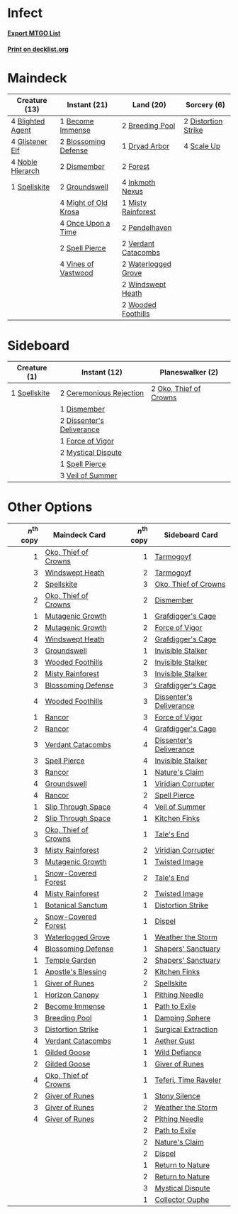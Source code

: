 # Infect

#### [Export MTGO List](../collection/Infect/Infect.txt)
#### [Print on decklist.org](http://decklist.org/?deckmain=1%09Become%20Immense%0A4%09Blighted%20Agent%0A2%09Blossoming%20Defense%0A2%09Breeding%20Pool%0A2%09Dismember%0A2%09Distortion%20Strike%0A1%09Dryad%20Arbor%0A2%09Forest%0A4%09Glistener%20Elf%0A2%09Groundswell%0A4%09Inkmoth%20Nexus%0A4%09Might%20of%20Old%20Krosa%0A1%09Misty%20Rainforest%0A4%09Noble%20Hierarch%0A4%09Once%20Upon%20a%20Time%0A2%09Pendelhaven%0A4%09Scale%20Up%0A2%09Spell%20Pierce%0A1%09Spellskite%0A2%09Verdant%20Catacombs%0A4%09Vines%20of%20Vastwood%0A2%09Waterlogged%20Grove%0A2%09Windswept%20Heath%0A2%09Wooded%20Foothills&deckside=2%09Ceremonious%20Rejection%0A1%09Dismember%0A2%09Dissenter's%20Deliverance%0A1%09Force%20of%20Vigor%0A2%09Mystical%20Dispute%0A2%09Oko,%20Thief%20of%20Crowns%0A1%09Spell%20Pierce%0A1%09Spellskite%0A3%09Veil%20of%20Summer)
# Maindeck

|                                       Creature (13)                                       |                                         Instant (21)                                          |                                          Land (20)                                           |                                         Sorcery (6)                                          |
|-------------------------------------------------------------------------------------------|-----------------------------------------------------------------------------------------------|----------------------------------------------------------------------------------------------|----------------------------------------------------------------------------------------------|
|4 [Blighted Agent](http://gatherer.wizards.com/Pages/Card/Details.aspx?multiverseid=214383)|1 [Become Immense](http://gatherer.wizards.com/Pages/Card/Details.aspx?multiverseid=386487)    |2 [Breeding Pool](http://gatherer.wizards.com/Pages/Card/Details.aspx?multiverseid=97088)     |2 [Distortion Strike](http://gatherer.wizards.com/Pages/Card/Details.aspx?multiverseid=438618)|
|4 [Glistener Elf](http://gatherer.wizards.com/Pages/Card/Details.aspx?multiverseid=233052) |2 [Blossoming Defense](http://gatherer.wizards.com/Pages/Card/Details.aspx?multiverseid=417719)|1 [Dryad Arbor](http://gatherer.wizards.com/Pages/Card/Details.aspx?multiverseid=136196)      |4 [Scale Up](http://gatherer.wizards.com/Pages/Card/Details.aspx?multiverseid=464128)         |
|4 [Noble Hierarch](http://gatherer.wizards.com/Pages/Card/Details.aspx?multiverseid=179434)|2 [Dismember](http://gatherer.wizards.com/Pages/Card/Details.aspx?multiverseid=382182)         |2 [Forest](http://gatherer.wizards.com/Pages/Card/Details.aspx?multiverseid=439860)           |                                                                                              |
|1 [Spellskite](http://gatherer.wizards.com/Pages/Card/Details.aspx?multiverseid=397743)    |2 [Groundswell](http://gatherer.wizards.com/Pages/Card/Details.aspx?multiverseid=401657)       |4 [Inkmoth Nexus](http://gatherer.wizards.com/Pages/Card/Details.aspx?multiverseid=213731)    |                                                                                              |
|                                                                                           |4 [Might of Old Krosa](http://gatherer.wizards.com/Pages/Card/Details.aspx?multiverseid=425955)|1 [Misty Rainforest](http://gatherer.wizards.com/Pages/Card/Details.aspx?multiverseid=405102) |                                                                                              |
|                                                                                           |4 [Once Upon a Time](http://gatherer.wizards.com/Pages/Card/Details.aspx?multiverseid=473131)  |2 [Pendelhaven](http://gatherer.wizards.com/Pages/Card/Details.aspx?multiverseid=442233)      |                                                                                              |
|                                                                                           |2 [Spell Pierce](http://gatherer.wizards.com/Pages/Card/Details.aspx?multiverseid=425876)      |2 [Verdant Catacombs](http://gatherer.wizards.com/Pages/Card/Details.aspx?multiverseid=405113)|                                                                                              |
|                                                                                           |4 [Vines of Vastwood](http://gatherer.wizards.com/Pages/Card/Details.aspx?multiverseid=397747) |2 [Waterlogged Grove](http://gatherer.wizards.com/Pages/Card/Details.aspx?multiverseid=464198)|                                                                                              |
|                                                                                           |                                                                                               |2 [Windswept Heath](http://gatherer.wizards.com/Pages/Card/Details.aspx?multiverseid=405115)  |                                                                                              |
|                                                                                           |                                                                                               |2 [Wooded Foothills](http://gatherer.wizards.com/Pages/Card/Details.aspx?multiverseid=405116) |                                                                                              |


# Sideboard

|                                     Creature (1)                                      |                                            Instant (12)                                            |                                        Planeswalker (2)                                         |
|---------------------------------------------------------------------------------------|----------------------------------------------------------------------------------------------------|-------------------------------------------------------------------------------------------------|
|1 [Spellskite](http://gatherer.wizards.com/Pages/Card/Details.aspx?multiverseid=397743)|2 [Ceremonious Rejection](http://gatherer.wizards.com/Pages/Card/Details.aspx?multiverseid=417613)  |2 [Oko, Thief of Crowns](http://gatherer.wizards.com/Pages/Card/Details.aspx?multiverseid=473159)|
|                                                                                       |1 [Dismember](http://gatherer.wizards.com/Pages/Card/Details.aspx?multiverseid=382182)              |                                                                                                 |
|                                                                                       |2 [Dissenter's Deliverance](http://gatherer.wizards.com/Pages/Card/Details.aspx?multiverseid=426866)|                                                                                                 |
|                                                                                       |1 [Force of Vigor](http://gatherer.wizards.com/Pages/Card/Details.aspx?multiverseid=464113)         |                                                                                                 |
|                                                                                       |2 [Mystical Dispute](http://gatherer.wizards.com/Pages/Card/Details.aspx?multiverseid=473020)       |                                                                                                 |
|                                                                                       |1 [Spell Pierce](http://gatherer.wizards.com/Pages/Card/Details.aspx?multiverseid=425876)           |                                                                                                 |
|                                                                                       |3 [Veil of Summer](http://gatherer.wizards.com/Pages/Card/Details.aspx?multiverseid=466952)         |                                                                                                 |


# Other Options

|*n*<sup>th</sup> copy|                                         Maindeck Card                                         |*n*<sup>th</sup> copy|                                          Sideboard Card                                          |
|--------------------:|-----------------------------------------------------------------------------------------------|--------------------:|--------------------------------------------------------------------------------------------------|
|                    1|[Oko, Thief of Crowns](http://gatherer.wizards.com/Pages/Card/Details.aspx?multiverseid=473159)|                    1|[Tarmogoyf](http://gatherer.wizards.com/Pages/Card/Details.aspx?multiverseid=136142)              |
|                    3|[Windswept Heath](http://gatherer.wizards.com/Pages/Card/Details.aspx?multiverseid=405115)     |                    2|[Tarmogoyf](http://gatherer.wizards.com/Pages/Card/Details.aspx?multiverseid=136142)              |
|                    2|[Spellskite](http://gatherer.wizards.com/Pages/Card/Details.aspx?multiverseid=397743)          |                    3|[Oko, Thief of Crowns](http://gatherer.wizards.com/Pages/Card/Details.aspx?multiverseid=473159)   |
|                    2|[Oko, Thief of Crowns](http://gatherer.wizards.com/Pages/Card/Details.aspx?multiverseid=473159)|                    2|[Dismember](http://gatherer.wizards.com/Pages/Card/Details.aspx?multiverseid=382182)              |
|                    1|[Mutagenic Growth](http://gatherer.wizards.com/Pages/Card/Details.aspx?multiverseid=397717)    |                    1|[Grafdigger's Cage](http://gatherer.wizards.com/Pages/Card/Details.aspx?multiverseid=278452)      |
|                    2|[Mutagenic Growth](http://gatherer.wizards.com/Pages/Card/Details.aspx?multiverseid=397717)    |                    2|[Force of Vigor](http://gatherer.wizards.com/Pages/Card/Details.aspx?multiverseid=464113)         |
|                    4|[Windswept Heath](http://gatherer.wizards.com/Pages/Card/Details.aspx?multiverseid=405115)     |                    2|[Grafdigger's Cage](http://gatherer.wizards.com/Pages/Card/Details.aspx?multiverseid=278452)      |
|                    3|[Groundswell](http://gatherer.wizards.com/Pages/Card/Details.aspx?multiverseid=401657)         |                    1|[Invisible Stalker](http://gatherer.wizards.com/Pages/Card/Details.aspx?multiverseid=220041)      |
|                    3|[Wooded Foothills](http://gatherer.wizards.com/Pages/Card/Details.aspx?multiverseid=405116)    |                    2|[Invisible Stalker](http://gatherer.wizards.com/Pages/Card/Details.aspx?multiverseid=220041)      |
|                    2|[Misty Rainforest](http://gatherer.wizards.com/Pages/Card/Details.aspx?multiverseid=405102)    |                    3|[Invisible Stalker](http://gatherer.wizards.com/Pages/Card/Details.aspx?multiverseid=220041)      |
|                    3|[Blossoming Defense](http://gatherer.wizards.com/Pages/Card/Details.aspx?multiverseid=417719)  |                    3|[Grafdigger's Cage](http://gatherer.wizards.com/Pages/Card/Details.aspx?multiverseid=278452)      |
|                    4|[Wooded Foothills](http://gatherer.wizards.com/Pages/Card/Details.aspx?multiverseid=405116)    |                    3|[Dissenter's Deliverance](http://gatherer.wizards.com/Pages/Card/Details.aspx?multiverseid=426866)|
|                    1|[Rancor](http://gatherer.wizards.com/Pages/Card/Details.aspx?multiverseid=442175)              |                    3|[Force of Vigor](http://gatherer.wizards.com/Pages/Card/Details.aspx?multiverseid=464113)         |
|                    2|[Rancor](http://gatherer.wizards.com/Pages/Card/Details.aspx?multiverseid=442175)              |                    4|[Grafdigger's Cage](http://gatherer.wizards.com/Pages/Card/Details.aspx?multiverseid=278452)      |
|                    3|[Verdant Catacombs](http://gatherer.wizards.com/Pages/Card/Details.aspx?multiverseid=405113)   |                    4|[Dissenter's Deliverance](http://gatherer.wizards.com/Pages/Card/Details.aspx?multiverseid=426866)|
|                    3|[Spell Pierce](http://gatherer.wizards.com/Pages/Card/Details.aspx?multiverseid=425876)        |                    4|[Invisible Stalker](http://gatherer.wizards.com/Pages/Card/Details.aspx?multiverseid=220041)      |
|                    3|[Rancor](http://gatherer.wizards.com/Pages/Card/Details.aspx?multiverseid=442175)              |                    1|[Nature's Claim](http://gatherer.wizards.com/Pages/Card/Details.aspx?multiverseid=382316)         |
|                    4|[Groundswell](http://gatherer.wizards.com/Pages/Card/Details.aspx?multiverseid=401657)         |                    1|[Viridian Corrupter](http://gatherer.wizards.com/Pages/Card/Details.aspx?multiverseid=213772)     |
|                    4|[Rancor](http://gatherer.wizards.com/Pages/Card/Details.aspx?multiverseid=442175)              |                    2|[Spell Pierce](http://gatherer.wizards.com/Pages/Card/Details.aspx?multiverseid=425876)           |
|                    1|[Slip Through Space](http://gatherer.wizards.com/Pages/Card/Details.aspx?multiverseid=407557)  |                    4|[Veil of Summer](http://gatherer.wizards.com/Pages/Card/Details.aspx?multiverseid=466952)         |
|                    2|[Slip Through Space](http://gatherer.wizards.com/Pages/Card/Details.aspx?multiverseid=407557)  |                    1|[Kitchen Finks](http://gatherer.wizards.com/Pages/Card/Details.aspx?multiverseid=370458)          |
|                    3|[Oko, Thief of Crowns](http://gatherer.wizards.com/Pages/Card/Details.aspx?multiverseid=473159)|                    1|[Tale's End](http://gatherer.wizards.com/Pages/Card/Details.aspx?multiverseid=466831)             |
|                    3|[Misty Rainforest](http://gatherer.wizards.com/Pages/Card/Details.aspx?multiverseid=405102)    |                    2|[Viridian Corrupter](http://gatherer.wizards.com/Pages/Card/Details.aspx?multiverseid=213772)     |
|                    3|[Mutagenic Growth](http://gatherer.wizards.com/Pages/Card/Details.aspx?multiverseid=397717)    |                    1|[Twisted Image](http://gatherer.wizards.com/Pages/Card/Details.aspx?multiverseid=442064)          |
|                    1|[Snow-Covered Forest](http://gatherer.wizards.com/Pages/Card/Details.aspx?multiverseid=121192) |                    2|[Tale's End](http://gatherer.wizards.com/Pages/Card/Details.aspx?multiverseid=466831)             |
|                    4|[Misty Rainforest](http://gatherer.wizards.com/Pages/Card/Details.aspx?multiverseid=405102)    |                    2|[Twisted Image](http://gatherer.wizards.com/Pages/Card/Details.aspx?multiverseid=442064)          |
|                    1|[Botanical Sanctum](http://gatherer.wizards.com/Pages/Card/Details.aspx?multiverseid=417817)   |                    1|[Distortion Strike](http://gatherer.wizards.com/Pages/Card/Details.aspx?multiverseid=438618)      |
|                    2|[Snow-Covered Forest](http://gatherer.wizards.com/Pages/Card/Details.aspx?multiverseid=121192) |                    1|[Dispel](http://gatherer.wizards.com/Pages/Card/Details.aspx?multiverseid=401858)                 |
|                    3|[Waterlogged Grove](http://gatherer.wizards.com/Pages/Card/Details.aspx?multiverseid=464198)   |                    1|[Weather the Storm](http://gatherer.wizards.com/Pages/Card/Details.aspx?multiverseid=464140)      |
|                    4|[Blossoming Defense](http://gatherer.wizards.com/Pages/Card/Details.aspx?multiverseid=417719)  |                    1|[Shapers' Sanctuary](http://gatherer.wizards.com/Pages/Card/Details.aspx?multiverseid=435362)     |
|                    1|[Temple Garden](http://gatherer.wizards.com/Pages/Card/Details.aspx?multiverseid=405112)       |                    2|[Shapers' Sanctuary](http://gatherer.wizards.com/Pages/Card/Details.aspx?multiverseid=435362)     |
|                    1|[Apostle's Blessing](http://gatherer.wizards.com/Pages/Card/Details.aspx?multiverseid=397768)  |                    2|[Kitchen Finks](http://gatherer.wizards.com/Pages/Card/Details.aspx?multiverseid=370458)          |
|                    1|[Giver of Runes](http://gatherer.wizards.com/Pages/Card/Details.aspx?multiverseid=463962)      |                    2|[Spellskite](http://gatherer.wizards.com/Pages/Card/Details.aspx?multiverseid=397743)             |
|                    1|[Horizon Canopy](http://gatherer.wizards.com/Pages/Card/Details.aspx?multiverseid=409571)      |                    1|[Pithing Needle](http://gatherer.wizards.com/Pages/Card/Details.aspx?multiverseid=129526)         |
|                    2|[Become Immense](http://gatherer.wizards.com/Pages/Card/Details.aspx?multiverseid=386487)      |                    1|[Path to Exile](http://gatherer.wizards.com/Pages/Card/Details.aspx?multiverseid=220511)          |
|                    3|[Breeding Pool](http://gatherer.wizards.com/Pages/Card/Details.aspx?multiverseid=97088)        |                    1|[Damping Sphere](http://gatherer.wizards.com/Pages/Card/Details.aspx?multiverseid=443101)         |
|                    3|[Distortion Strike](http://gatherer.wizards.com/Pages/Card/Details.aspx?multiverseid=438618)   |                    1|[Surgical Extraction](http://gatherer.wizards.com/Pages/Card/Details.aspx?multiverseid=397706)    |
|                    4|[Verdant Catacombs](http://gatherer.wizards.com/Pages/Card/Details.aspx?multiverseid=405113)   |                    1|[Aether Gust](http://gatherer.wizards.com/Pages/Card/Details.aspx?multiverseid=466796)            |
|                    1|[Gilded Goose](http://gatherer.wizards.com/Pages/Card/Details.aspx?multiverseid=473122)        |                    1|[Wild Defiance](http://gatherer.wizards.com/Pages/Card/Details.aspx?multiverseid=276199)          |
|                    2|[Gilded Goose](http://gatherer.wizards.com/Pages/Card/Details.aspx?multiverseid=473122)        |                    1|[Giver of Runes](http://gatherer.wizards.com/Pages/Card/Details.aspx?multiverseid=463962)         |
|                    4|[Oko, Thief of Crowns](http://gatherer.wizards.com/Pages/Card/Details.aspx?multiverseid=473159)|                    1|[Teferi, Time Raveler](http://gatherer.wizards.com/Pages/Card/Details.aspx?multiverseid=461148)   |
|                    2|[Giver of Runes](http://gatherer.wizards.com/Pages/Card/Details.aspx?multiverseid=463962)      |                    1|[Stony Silence](http://gatherer.wizards.com/Pages/Card/Details.aspx?multiverseid=247425)          |
|                    3|[Giver of Runes](http://gatherer.wizards.com/Pages/Card/Details.aspx?multiverseid=463962)      |                    2|[Weather the Storm](http://gatherer.wizards.com/Pages/Card/Details.aspx?multiverseid=464140)      |
|                    4|[Giver of Runes](http://gatherer.wizards.com/Pages/Card/Details.aspx?multiverseid=463962)      |                    2|[Pithing Needle](http://gatherer.wizards.com/Pages/Card/Details.aspx?multiverseid=129526)         |
|                     |                                                                                               |                    2|[Path to Exile](http://gatherer.wizards.com/Pages/Card/Details.aspx?multiverseid=220511)          |
|                     |                                                                                               |                    2|[Nature's Claim](http://gatherer.wizards.com/Pages/Card/Details.aspx?multiverseid=382316)         |
|                     |                                                                                               |                    2|[Dispel](http://gatherer.wizards.com/Pages/Card/Details.aspx?multiverseid=401858)                 |
|                     |                                                                                               |                    1|[Return to Nature](http://gatherer.wizards.com/Pages/Card/Details.aspx?multiverseid=461102)       |
|                     |                                                                                               |                    2|[Return to Nature](http://gatherer.wizards.com/Pages/Card/Details.aspx?multiverseid=461102)       |
|                     |                                                                                               |                    3|[Mystical Dispute](http://gatherer.wizards.com/Pages/Card/Details.aspx?multiverseid=473020)       |
|                     |                                                                                               |                    1|[Collector Ouphe](http://gatherer.wizards.com/Pages/Card/Details.aspx?multiverseid=464107)        |

